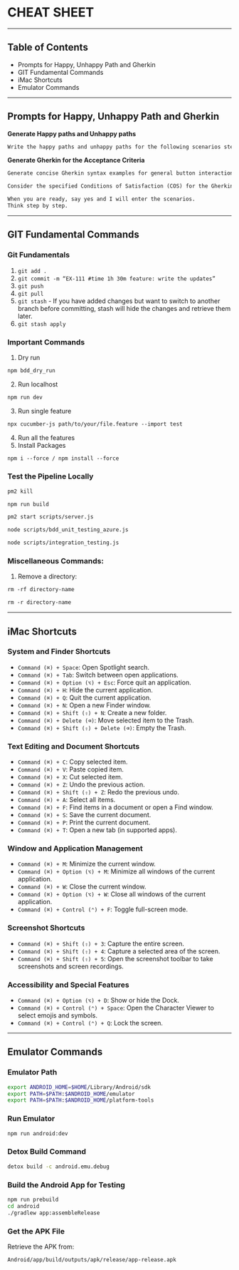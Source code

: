 # CHEAT SHEET
______________________________________________________________________________

## Table of Contents
- Prompts for Happy, Unhappy Path and Gherkin
- GIT Fundamental Commands
- iMac Shortcuts
- Emulator Commands

---

## Prompts for Happy, Unhappy Path and Gherkin

**Generate Happy paths and Unhappy paths**
```markdown
Write the happy paths and unhappy paths for the following scenarios step by step. Just include the paths without headings and subheadings. Start with "Acceptance Criteria" heading, then list the happy and unhappy paths.
```

**Generate Gherkin for the Acceptance Criteria**
```markdown
Generate concise Gherkin syntax examples for general button interactions based on context. Use a first-person perspective, starting with "When I click this button." For positive outcomes, include "Given I am on this screen" or "Then I should see this screen" or "Then I should be redirected to this screen." Also, include "Then I should receive a message stating that 'example'." Adapt the number of examples based on context, incorporating happy paths and unhappy paths. Break down scenarios if there are more than 3 or 4 details; otherwise, keep it concise using "And" to divide details. Always use "When I click the [Button Name] button" for button interactions. Additionally, format multiple data entries in a more concise manner (e.g., use "And I enter a valid email address, phone number, and mobile number"). Ensure that error or success messages are consistently displayed as "I receive a message stating that 'message'."

Consider the specified Conditions of Satisfaction (COS) for the Gherkin syntax. Provide all possible scenarios and scenario outlines. Include invalid scenarios in Gherkin examples.

When you are ready, say yes and I will enter the scenarios.  
Think step by step.
```
---

## GIT Fundamental Commands

### Git Fundamentals
1. `git add .`
2. `git commit -m “EX-111 #time 1h 30m feature: write the updates”`
3. `git push`
4. `git pull`
5. `git stash` - If you have added changes but want to switch to another branch before committing, stash will hide the changes and retrieve them later.
6. `git stash apply`

### Important Commands
1. Dry run
```markdown
npm bdd_dry_run
```
2. Run localhost
```markdown
npm run dev
```
3. Run single feature
```markdown
npx cucumber-js path/to/your/file.feature --import test
```
4. Run all the features  
8. Install Packages
```markdown
npm i --force / npm install --force
```

### Test the Pipeline Locally
```markdown
pm2 kill
```
```markdown
npm run build
```
```markdown
pm2 start scripts/server.js
```
```markdown
node scripts/bdd_unit_testing_azure.js
```
```markdown
node scripts/integration_testing.js
```

### Miscellaneous Commands:
1. Remove a directory:
```markdown
rm -rf directory-name
```
```markdown
rm -r directory-name
```

---

## iMac Shortcuts

### System and Finder Shortcuts
- `Command (⌘) + Space`: Open Spotlight search.
- `Command (⌘) + Tab`: Switch between open applications.
- `Command (⌘) + Option (⌥) + Esc`: Force quit an application.
- `Command (⌘) + H`: Hide the current application.
- `Command (⌘) + Q`: Quit the current application.
- `Command (⌘) + N`: Open a new Finder window.
- `Command (⌘) + Shift (⇧) + N`: Create a new folder.
- `Command (⌘) + Delete (⌫)`: Move selected item to the Trash.
- `Command (⌘) + Shift (⇧) + Delete (⌫)`: Empty the Trash.

### Text Editing and Document Shortcuts
- `Command (⌘) + C`: Copy selected item.
- `Command (⌘) + V`: Paste copied item.
- `Command (⌘) + X`: Cut selected item.
- `Command (⌘) + Z`: Undo the previous action.
- `Command (⌘) + Shift (⇧) + Z`: Redo the previous undo.
- `Command (⌘) + A`: Select all items.
- `Command (⌘) + F`: Find items in a document or open a Find window.
- `Command (⌘) + S`: Save the current document.
- `Command (⌘) + P`: Print the current document.
- `Command (⌘) + T`: Open a new tab (in supported apps).

### Window and Application Management
- `Command (⌘) + M`: Minimize the current window.
- `Command (⌘) + Option (⌥) + M`: Minimize all windows of the current application.
- `Command (⌘) + W`: Close the current window.
- `Command (⌘) + Option (⌥) + W`: Close all windows of the current application.
- `Command (⌘) + Control (⌃) + F`: Toggle full-screen mode.

### Screenshot Shortcuts
- `Command (⌘) + Shift (⇧) + 3`: Capture the entire screen.
- `Command (⌘) + Shift (⇧) + 4`: Capture a selected area of the screen.
- `Command (⌘) + Shift (⇧) + 5`: Open the screenshot toolbar to take screenshots and screen recordings.

### Accessibility and Special Features
- `Command (⌘) + Option (⌥) + D`: Show or hide the Dock.
- `Command (⌘) + Control (⌃) + Space`: Open the Character Viewer to select emojis and symbols.
- `Command (⌘) + Control (⌃) + Q`: Lock the screen.

---

## Emulator Commands

### Emulator Path
```bash
export ANDROID_HOME=$HOME/Library/Android/sdk
export PATH=$PATH:$ANDROID_HOME/emulator
export PATH=$PATH:$ANDROID_HOME/platform-tools
```

### Run Emulator
```bash
npm run android:dev
```

### Detox Build Command
```bash
detox build -c android.emu.debug 
```

### Build the Android App for Testing
```bash
npm run prebuild
cd android
./gradlew app:assembleRelease
```

### Get the APK File
Retrieve the APK from:
```bash
Android/app/build/outputs/apk/release/app-release.apk
```

```
